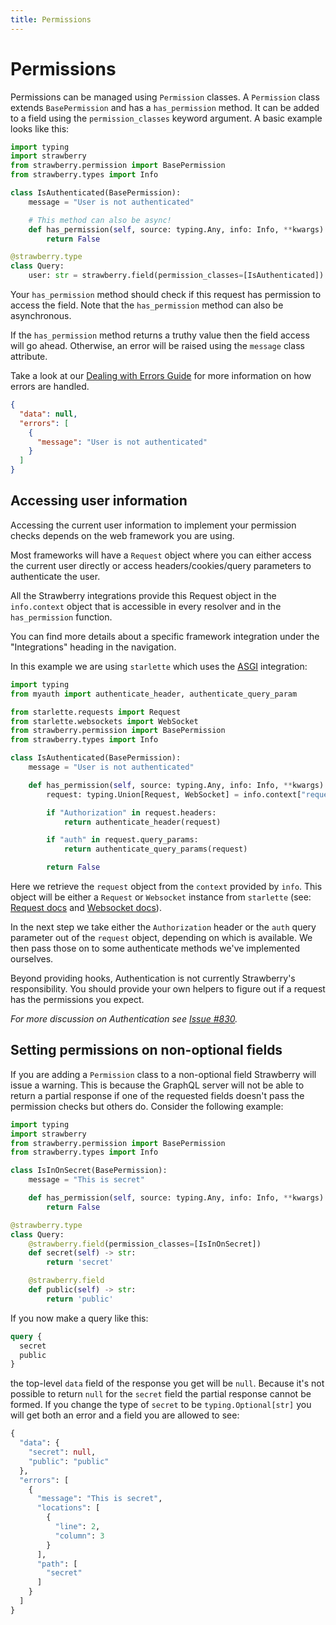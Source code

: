 ```yaml
---
title: Permissions
---
```


# Permissions

Permissions can be managed using `Permission` classes. A `Permission` class
extends `BasePermission` and has a `has_permission` method. It can be added to a
field using the `permission_classes` keyword argument. A basic example looks
like this:

```python
import typing
import strawberry
from strawberry.permission import BasePermission
from strawberry.types import Info

class IsAuthenticated(BasePermission):
    message = "User is not authenticated"

    # This method can also be async!
    def has_permission(self, source: typing.Any, info: Info, **kwargs) -> bool:
        return False

@strawberry.type
class Query:
    user: str = strawberry.field(permission_classes=[IsAuthenticated])
```

Your `has_permission` method should check if this request has permission to access the
field. Note that the `has_permission` method can also be asynchronous.

If the `has_permission` method returns a truthy value then the field access will go
ahead. Otherwise, an error will be raised using the `message` class attribute.

Take a look at our [Dealing with Errors Guide](/docs/guides/errors) for more information
on how errors are handled.

```json
{
  "data": null,
  "errors": [
    {
      "message": "User is not authenticated"
    }
  ]
}
```

## Accessing user information

Accessing the current user information to implement your permission checks
depends on the web framework you are using.

Most frameworks will have a `Request` object where you can either access the current
user directly or access headers/cookies/query parameters to authenticate the user.

All the Strawberry integrations provide this Request object in the `info.context` object
that is accessible in every resolver and in the `has_permission` function.

You can find more details about a specific framework integration under the
"Integrations" heading in the navigation.

In this example we are using `starlette` which uses the
[ASGI](/docs/integrations/asgi) integration:

```python
import typing
from myauth import authenticate_header, authenticate_query_param

from starlette.requests import Request
from starlette.websockets import WebSocket
from strawberry.permission import BasePermission
from strawberry.types import Info

class IsAuthenticated(BasePermission):
    message = "User is not authenticated"

    def has_permission(self, source: typing.Any, info: Info, **kwargs) -> bool:
        request: typing.Union[Request, WebSocket] = info.context["request"]

        if "Authorization" in request.headers:
            return authenticate_header(request)

        if "auth" in request.query_params:
            return authenticate_query_params(request)

        return False
```

Here we retrieve the `request` object from the `context` provided by `info`.
This object will be either a `Request` or `Websocket` instance from `starlette`
(see: [Request docs](https://www.starlette.io/requests/) and
[Websocket docs](https://www.starlette.io/websockets/)).

In the next step we take either the `Authorization` header or the `auth` query
parameter out of the `request` object, depending on which is available. We then
pass those on to some authenticate methods we've implemented ourselves.

Beyond providing hooks, Authentication is not currently Strawberry's
responsibility. You should provide your own helpers to figure out if a request
has the permissions you expect.

_For more discussion on Authentication see_
_[Issue #830](https://github.com/strawberry-graphql/strawberry/issues/830)._

## Setting permissions on non-optional fields

If you are adding a `Permission` class to a non-optional field
Strawberry will issue a warning. This is because the GraphQL server will not be able to return
a partial response if one of the requested fields
doesn't pass the permission checks but others do. Consider the following example:

```python
import typing
import strawberry
from strawberry.permission import BasePermission
from strawberry.types import Info

class IsInOnSecret(BasePermission):
    message = "This is secret"

    def has_permission(self, source: typing.Any, info: Info, **kwargs) -> bool:
        return False

@strawberry.type
class Query:
    @strawberry.field(permission_classes=[IsInOnSecret])
    def secret(self) -> str:
        return 'secret'

    @strawberry.field
    def public(self) -> str:
        return 'public'
```

If you now make a query like this:

```graphql
query {
  secret
  public
}
```

the top-level `data` field of the response you get will be `null`.
Because it's not possible to return `null` for the `secret` field the partial response
cannot be formed. If you change the type of `secret` to be `typing.Optional[str]` you will get
both an error and a field you are allowed to see:

```graphql
{
  "data": {
    "secret": null,
    "public": "public"
  },
  "errors": [
    {
      "message": "This is secret",
      "locations": [
        {
          "line": 2,
          "column": 3
        }
      ],
      "path": [
        "secret"
      ]
    }
  ]
}
```
